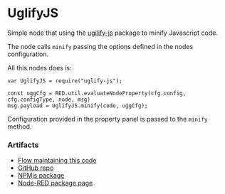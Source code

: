 # UglifyJS

Simple node that using the <a href="https://www.npmjs.com/package/uglify-js">ugilify-js</a> package to minify Javascript code.

The node calls `minify` passing the options defined in the nodes configuration.

All this nodes does is:

```
var UglifyJS = require("uglify-js");

const uggCfg = RED.util.evaluateNodeProperty(cfg.config, cfg.configType, node, msg)
msg.payload = UglifyJS.minify(code, uggCfg);
```

Configuration provided in the property panel is passed to the `minify` method.

### Artifacts

- [Flow maintaining this code](https://flowhub.org/f/1cb1d34936a3b179)
- [GitHub repo](https://github.com/gorenje/node-red-contrib-uglifyjs)
- [NPMjs package]()
- [Node-RED package page]()


